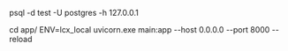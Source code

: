 
psql -d test -U postgres -h 127.0.0.1


cd app/
ENV=lcx_local uvicorn.exe main:app --host 0.0.0.0 --port 8000 --reload